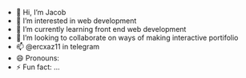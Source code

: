 - 👋 Hi, I’m Jacob
- 👀 I’m interested in web development 
- 🌱 I’m currently learning front end web development 
- 💞️ I’m looking to collaborate on ways of making interactive portifolio 
- 📫 @ercxaz11 in telegram
-  😄 Pronouns: 
- ⚡ Fun fact: ...

<!---
Jacob72184/Jacob72184 is a ✨ special ✨ repository because its `README.md` (this file) appears on your GitHub profile.
You can click the Preview link to take a look at your changes.
--->
